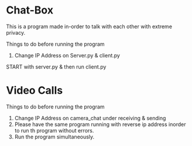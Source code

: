 # Chat-Box

This is a program made in-order to talk with each other with extreme privacy.

Things to do before running the program
1. Change IP Address on Server.py & client.py

START with server.py & then run client.py

# Video Calls

Things to do before running the program
1. Change IP Address on camera_chat under receiving & sending
2. Please have the same program running with reverse ip address inorder to run th program without errors.
3. Run the program simultaneously.

